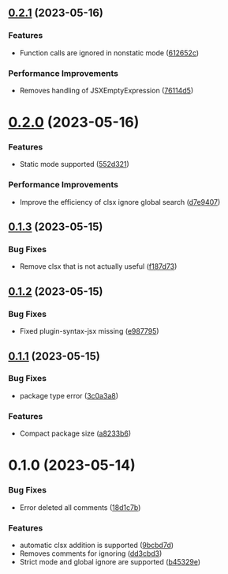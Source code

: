 ## [0.2.1](https://github.com/zjx0905/babel-plugin-clsx/compare/v0.2.0...v0.2.1) (2023-05-16)


### Features

* Function calls are ignored in nonstatic mode ([612652c](https://github.com/zjx0905/babel-plugin-clsx/commit/612652c3f68b2f8df019eef8c5238fb0a62e254b))


### Performance Improvements

* Removes handling of JSXEmptyExpression ([76114d5](https://github.com/zjx0905/babel-plugin-clsx/commit/76114d57a4b6ad1c388719d33efbc0b7d344e29c))



# [0.2.0](https://github.com/zjx0905/babel-plugin-clsx/compare/v0.1.3...v0.2.0) (2023-05-16)


### Features

* Static mode supported ([552d321](https://github.com/zjx0905/babel-plugin-clsx/commit/552d32139cde29d77f68cb0c73dbbc45396fe6e5))


### Performance Improvements

* Improve the efficiency of clsx ignore global search ([d7e9407](https://github.com/zjx0905/babel-plugin-clsx/commit/d7e9407f9dd82a93420a76d6d7756a6d5a8063e2))



## [0.1.3](https://github.com/zjx0905/babel-plugin-clsx/compare/v0.1.2...v0.1.3) (2023-05-15)


### Bug Fixes

* Remove clsx that is not actually useful ([f187d73](https://github.com/zjx0905/babel-plugin-clsx/commit/f187d73999b1dc817388a80e481ff6b2358467a7))



## [0.1.2](https://github.com/zjx0905/babel-plugin-clsx/compare/v0.1.1...v0.1.2) (2023-05-15)


### Bug Fixes

* Fixed plugin-syntax-jsx missing ([e987795](https://github.com/zjx0905/babel-plugin-clsx/commit/e987795fc361addd5185c2178b4623a25af94d37))



## [0.1.1](https://github.com/zjx0905/babel-plugin-clsx/compare/v0.1.0...v0.1.1) (2023-05-15)


### Bug Fixes

* package type error ([3c0a3a8](https://github.com/zjx0905/babel-plugin-clsx/commit/3c0a3a83b16a84cf6ddb01246931096c76fcd677))


### Features

* Compact package size ([a8233b6](https://github.com/zjx0905/babel-plugin-clsx/commit/a8233b62c1b408bfc5e4d7ff09db0ce7a7e3d6e2))



# 0.1.0 (2023-05-14)


### Bug Fixes

* Error deleted all comments ([18d1c7b](https://github.com/zjx0905/babel-plugin-clsx/commit/18d1c7b10a9538df9d342ae53e90b88a84ce9c28))


### Features

* automatic clsx addition is supported ([9bcbd7d](https://github.com/zjx0905/babel-plugin-clsx/commit/9bcbd7d9eb880bd231d482914341aef86fe4f555))
* Removes comments for ignoring ([dd3cbd3](https://github.com/zjx0905/babel-plugin-clsx/commit/dd3cbd39f292c32cbfa12581238d9f49e1849507))
* Strict mode and global ignore are supported ([b45329e](https://github.com/zjx0905/babel-plugin-clsx/commit/b45329e1c2814092c7743907a1c336284067f545))



